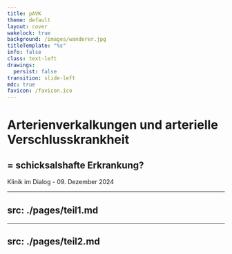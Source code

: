 ```yaml
---
title: pAVK
theme: default
layout: cover
wakelock: true
background: /images/wanderer.jpg
titleTemplate: "%s"
info: false
class: text-left
drawings:
  persist: false
transition: slide-left
mdc: true
favicon: /favicon.ico
---
```


# Arterienverkalkungen und arterielle Verschlusskrankheit

## = schicksalshafte Erkrankung?

<div class='abs-bl m-6'>Klinik im Dialog - 09. Dezember 2024</div>

---
src: ./pages/teil1.md
---

---
src: ./pages/teil2.md
---
